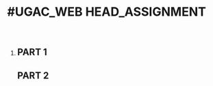 <h1>#UGAC_WEB HEAD_ASSIGNMENT</h1>
<br>

<ol>
<li><h2>PART 1</h2></l1>
<l1><h2>PART 2</h2></li>







</ol>
